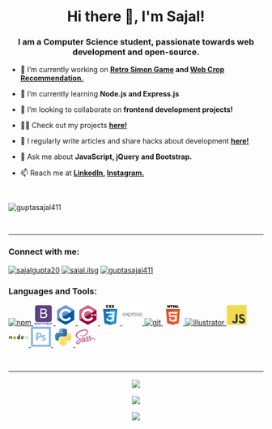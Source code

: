 <h1 align="center">Hi there 👋, I'm Sajal!</h1>
<h3 align="center">I am a Computer Science student, passionate towards web development and open-source.</h3>


- 🤝 I’m currently working on **[Retro Simon Game](https://github.com/guptasajal411/retro-simon-game) and [Web Crop Recommendation.](https://github.com/guptasajal411/web-crop-recommendation)**

- 🌱 I’m currently learning **Node.js and Express.js**

- 👯 I’m looking to collaborate on **frontend development projects!**

- 👨‍💻 Check out my projects **[here!](https://github.com/guptasajal411?tab=repositories)**

- 📝 I regularly write articles and share hacks about development **[here!](https://www.instagram.com/ogheavycoder/)**

- 💬 Ask me about **JavaScript, jQuery and Bootstrap.**

- 📫 Reach me at **[LinkedIn](https://www.linkedin.com/in/sajalgupta20/), [Instagram.](https://www.instagram.com/sajal.ilsg/)**
<br>
<p align="left"> <img src="https://komarev.com/ghpvc/?username=guptasajal411&label=Profile%20views&color=0e75b6&style=flat" alt="guptasajal411" /> </p>
<br>
<hr>
<h3 align="left">Connect with me:</h3>
<p align="left">
<a href="https://linkedin.com/in/sajalgupta20" target="blank"><img align="center" src="https://raw.githubusercontent.com/rahuldkjain/github-profile-readme-generator/master/src/images/icons/Social/linked-in-alt.svg" alt="sajalgupta20" height="30" width="40" /></a>
<a href="https://instagram.com/sajal.ilsg" target="blank"><img align="center" src="https://raw.githubusercontent.com/rahuldkjain/github-profile-readme-generator/master/src/images/icons/Social/instagram.svg" alt="sajal.ilsg" height="30" width="40" /></a>
<a href="https://www.hackerrank.com/guptasajal411" target="blank"><img align="center" src="https://raw.githubusercontent.com/rahuldkjain/github-profile-readme-generator/master/src/images/icons/Social/hackerrank.svg" alt="guptasajal411" height="30" width="40" /></a>
</p>
<h3 align="left">Languages and Tools:</h3>
<p align="left"> <a href="https://https://www.npmjs.com/" target="_blank"> <img src="https://cdn.worldvectorlogo.com/logos/npm-square-red-1.svg" alt="npm" width="40" height="40"/><a href="https://getbootstrap.com" target="_blank"> <img src="https://raw.githubusercontent.com/devicons/devicon/master/icons/bootstrap/bootstrap-plain-wordmark.svg" alt="bootstrap" width="40" height="40"/> </a> <a href="https://www.cprogramming.com/" target="_blank"> <img src="https://raw.githubusercontent.com/devicons/devicon/master/icons/c/c-original.svg" alt="c" width="40" height="40"/> </a> <a href="https://www.w3schools.com/cpp/" target="_blank"> <img src="https://raw.githubusercontent.com/devicons/devicon/master/icons/cplusplus/cplusplus-original.svg" alt="cplusplus" width="40" height="40"/> </a> <a href="https://www.w3schools.com/css/" target="_blank"> <img src="https://raw.githubusercontent.com/devicons/devicon/master/icons/css3/css3-original-wordmark.svg" alt="css3" width="40" height="40"/> </a> <a href="https://expressjs.com" target="_blank"> <img src="https://raw.githubusercontent.com/devicons/devicon/master/icons/express/express-original-wordmark.svg" alt="express" width="40" height="40"/> </a> <a href="https://git-scm.com/" target="_blank"> <img src="https://www.vectorlogo.zone/logos/git-scm/git-scm-icon.svg" alt="git" width="40" height="40"/> </a> <a href="https://www.w3.org/html/" target="_blank"> <img src="https://raw.githubusercontent.com/devicons/devicon/master/icons/html5/html5-original-wordmark.svg" alt="html5" width="40" height="40"/> </a> <a href="https://www.adobe.com/in/products/illustrator.html" target="_blank"> <img src="https://www.vectorlogo.zone/logos/adobe_illustrator/adobe_illustrator-icon.svg" alt="illustrator" width="40" height="40"/> </a> <a href="https://developer.mozilla.org/en-US/docs/Web/JavaScript" target="_blank"> <img src="https://raw.githubusercontent.com/devicons/devicon/master/icons/javascript/javascript-original.svg" alt="javascript" width="40" height="40"/> </a> <a href="https://nodejs.org" target="_blank"> <img src="https://raw.githubusercontent.com/devicons/devicon/master/icons/nodejs/nodejs-original-wordmark.svg" alt="nodejs" width="40" height="40"/> </a> <a href="https://www.photoshop.com/en" target="_blank"> <img src="https://raw.githubusercontent.com/devicons/devicon/master/icons/photoshop/photoshop-line.svg" alt="photoshop" width="40" height="40"/> </a> <a href="https://www.python.org" target="_blank"> <img src="https://raw.githubusercontent.com/devicons/devicon/master/icons/python/python-original.svg" alt="python" width="40" height="40"/> </a> <a href="https://sass-lang.com" target="_blank"> <img src="https://raw.githubusercontent.com/devicons/devicon/master/icons/sass/sass-original.svg" alt="sass" width="40" height="40"/> </a> </p>
<br>
<hr>
<p align = "center">
   <img src = "https://github-readme-stats.vercel.app/api?username=guptasajal411&theme=tokyonight&show_icons=true&hide=stars" align = "center">
</p>
<p align = "center">
  <img src = "https://github-readme-stats.vercel.app/api/top-langs/?username=guptasajal411&theme=tokyonight" align = "center">
</p>
<p align = "center">
  <img src = "https://github-readme-streak-stats.herokuapp.com?user=guptasajal411&theme=tokyonight&ring=DD2727&fire=DD2727&currStreakNum=6695E6" align = "center">
</p>
